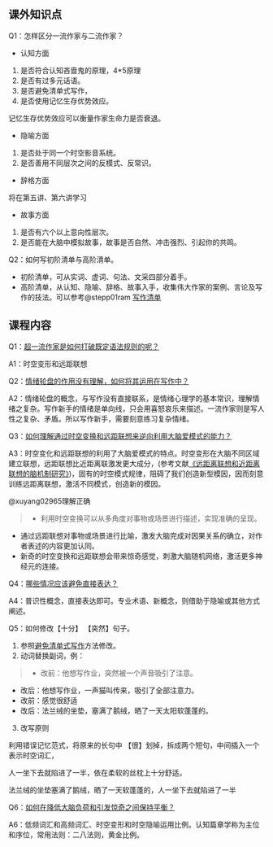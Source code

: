 ## 课外知识点


Q1：怎样区分一流作家与二流作家？
- 认知方面
1. 是否符合认知吝啬鬼的原理，4*5原理
2. 是否有过多元话语。
3. 是否避免清单式写作，
4. 是否使用记忆生存优势效应。

记忆生存优势效应可以衡量作家生命力是否衰退。

- 隐喻方面
1. 是否处于同一个时空影音系统。
2. 是否善用不同层次之间的反模式、反常识。

- 辞格方面

将在第五讲、第六讲学习

- 故事方面
1. 是否有六个以上意向性层次。
2. 是否能在大脑中模拟故事，故事是否自然、冲击强烈、引起你的共鸣。

Q2：如何写初阶清单与高阶清单。
- 初阶清单，可从实词、虚词、句法、文采四部分着手。
- 高阶清单，从认知、隐喻、辞格、故事入手，收集伟大作家的案例、言论及写作的技法。可以参考@stepp01ram [写作清单](https://github.com/AIWriter/Writer004/issues/94)

## 课程内容
Q1：[超一流作家是如何打破既定语法规则的呢？](https://github.com/AIWriter/Writer004/issues/97)

A1：时空变形和远距联想

Q2：[情绪轮盘的作用没有理解，如何将其运用在写作中？](https://github.com/AIWriter/Writer004/issues/99)

A2：情绪轮盘的概念，与写作没有直接联系，是情绪心理学的基本常识，理解情绪之复杂。写作新手的情绪是单向线，只会用喜怒哀乐来描述。一流作家则是写人性之复杂、矛盾。所以写作新手，需要刻意练习复杂情绪。

Q3：[如何理解通过时空变换和远距联想来逆向利用大脑爱模式的能力？](https://github.com/AIWriter/Writer004/issues/100)

A3：时空变化和远距联想的利用了大脑爱模式的特点。时空变形在大脑不同区域建立联想，远距联想比近距离联激发更大成分，(参考文献[《远距离联想和近距离联想的脑机制研究》](http://cdmd.cnki.com.cn/Article/CDMD-10635-2010094585.htm))，固有的时空模式规律，阻碍了我们创造新型模因，因而刻意训练远距离联想，激活不同模式，创造新的模因。

@xuyang02965理解正确
> - 利用时空变换可以从多角度对事物或场景进行描述，实现准确的呈现。 
-  通过远距联想对事物或场景进行比喻，激发大脑完成对因果关系的确立，对作者表述的内容更加认同。
- 新奇的时空变换和远距联想会带来惊奇感觉，刺激大脑随机网络，激活更多神经元的连接。

Q4：[哪些情况应该避免直接表达？](https://github.com/AIWriter/Writer004/issues/101)

A4：普识性概念，直接表达即可。专业术语、新概念，则借助于隐喻或其他方式阐述。

Q5：如何修改【十分】 【突然】句子。

1.  参照[避免清单式写作](https://github.com/OpenMindClub/Writer003/wiki/6wQA#1%E9%81%BF%E5%85%8D%E5%86%99%E7%BB%93%E8%AE%BA%E6%80%A7%E8%AF%AD%E5%8F%A5)方法修改。
2. 动词替换副词，例：
> - 改前：他想写作业，突然被一个声音吸引了注意。
- 改后：他想写作业，一声猫叫传来，吸引了全部注意力。
- 改前：感觉很舒适
- 改后：法兰绒的坐垫，塞满了鹅绒，晒了一天太阳软蓬蓬的。

3. 改写原则

利用错误记忆范式，将原来的长句中 【很】划掉，拆成两个短句，中间插入一个表示时空词汇，

人一坐下去就陷进了一半，依在柔软的丝枕上十分舒适。

法兰绒的坐垫塞满了鹅绒，晒了一天软蓬蓬的，人一坐下去就陷进了一半



Q6：[如何在降低大脑负荷和引发惊奇之间保持平衡？](https://github.com/AIWriter/Writer004/issues/103)

A6：低频词汇和高频词汇、时空变形和时空隐喻运用比例。认知篇章学称为主位和序位，常用法则：二八法则，黄金比例。
